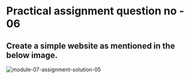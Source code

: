 # Practical assignment question no - 06

## Create a simple website as mentioned in the below image.

![module-07-assignment-solution-05](https://drive.google.com/uc?export=view&id=1ukybGX06kk8BF3DVCcLlBkD_kr8s4yyl)
